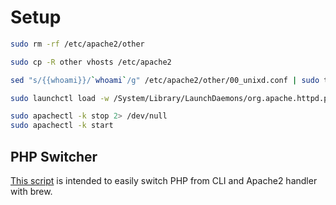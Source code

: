 # Setup
```bash
sudo rm -rf /etc/apache2/other

sudo cp -R other vhosts /etc/apache2

sed "s/{{whoami}}/`whoami`/g" /etc/apache2/other/00_unixd.conf | sudo tee /etc/apache2/other/00_unixd.conf > /dev/null

sudo launchctl load -w /System/Library/LaunchDaemons/org.apache.httpd.plist

sudo apachectl -k stop 2> /dev/null
sudo apachectl -k start
```

## PHP Switcher
[This script](https://github.com/dhyegofernando/dotfiles/blob/master/modules/apache2/phpswitcher) is intended to easily switch PHP from CLI and Apache2 handler with brew.
